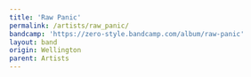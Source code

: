 ```yaml
---
title: 'Raw Panic'
permalink: /artists/raw_panic/
bandcamp: 'https://zero-style.bandcamp.com/album/raw-panic'
layout: band
origin: Wellington
parent: Artists
---
```

